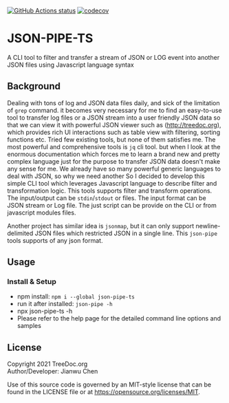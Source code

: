 <a href="https://github.com/treedoc/json-pipe"><img alt="GitHub Actions status" src="https://github.com/treedoc/json-pipe/workflows/Node%20CI/badge.svg"></a> [![codecov](https://codecov.io/gh/treedoc/json-pipe/branch/master/graph/badge.svg)](https://codecov.io/gh/treedoc/json-pipe)

# JSON-PIPE-TS

A CLI tool to filter and transfer a stream of JSON or LOG event into another JSON files using Javascript language syntax

## Background

Dealing with tons of log and JSON data files daily, and sick of the limitation of `grep` command. it becomes very necessary for me to find an easy-to-use tool to transfer log files or a JSON stream into a user friendly JSON data so that we can view it with powerful JSON viewer such as (http://treedoc.org), which provides rich UI interactions such as table view with filtering, sorting functions etc. Tried few existing tools, but none of them satisfies me. The most powerful and comprehensive tools is `jq` cli tool. but when I look at the enormous documentation which forces me to learn a brand new and pretty complex language just for the purpose to transfer JSON data doesn't make any sense for me. We already have so many powerful generic languages to deal with JSON, so why we need another So I decided to develop this simple CLI tool which leverages Javascript language to describe filter and transformation logic. This tools supports filter and transform operations. The input/output can be `stdin`/`stdout` or files. The input format can be JSON stream or Log file. The just script can be provide on the CLI or from javascript modules files. 

Another project has similar idea is `jsonmap`, but it can only support newline-delimited JSON files which restricted JSON in a single line. This `json-pipe` tools supports of any json format.

## Usage

### Install & Setup
- npm install: `npm i --global json-pipe-ts`
- run it after installed: `json-pipe -h`
- npx json-pipe-ts -h 
- Please refer to the help page for the detailed command line options and samples

## License

Copyright 2021 TreeDoc.org <BR>
Author/Developer: Jianwu Chen

Use of this source code is governed by an MIT-style license that can be found in the LICENSE file or at <https://opensource.org/licenses/MIT>.
